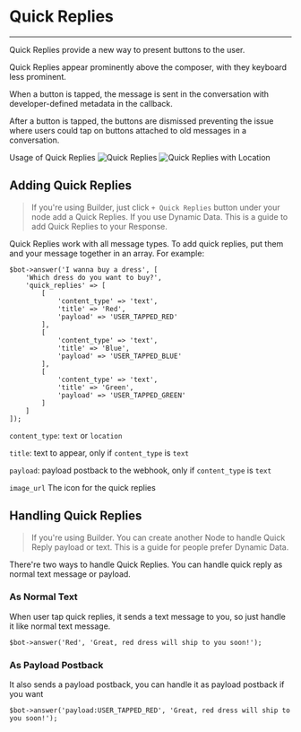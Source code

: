 # Quick Replies
---
Quick Replies provide a new way to present buttons to the user. 

Quick Replies appear prominently above the composer, with they keyboard less prominent. 

When a button is tapped, the message is sent in the conversation with developer-defined metadata in the callback. 

After a button is tapped, the buttons are dismissed preventing the issue where users could tap on buttons attached to old messages in a conversation.

Usage of Quick Replies
![Quick Replies](/images/quick-replies.png)
![Quick Replies with Location](/images/quick-replies-location.png)

## Adding Quick Replies

> If you're using Builder, just click `+ Quick Replies` button under your node add a Quick Replies. If you use Dynamic Data. This is a guide to add Quick Replies to your Response.

Quick Replies work with all message types. To add quick replies, put them and your message together in an array. For example:

```
$bot->answer('I wanna buy a dress', [
	'Which dress do you want to buy?',
	'quick_replies' => [
		[
			'content_type' => 'text',
			'title'	=> 'Red',
			'payload' => 'USER_TAPPED_RED'
		],
		[
			'content_type' => 'text',
			'title'	=> 'Blue',
			'payload' => 'USER_TAPPED_BLUE'
		],
		[
			'content_type' => 'text',
			'title'	=> 'Green',
			'payload' => 'USER_TAPPED_GREEN'
		]
	]
]);
```

`content_type`: `text` or `location`

`title`: text to appear, only if `content_type` is `text`

`payload`: payload postback to the webhook, only if `content_type` is `text`

`image_url` The icon for the quick replies

## Handling Quick Replies
> If you're using Builder. You can create another Node to handle Quick Reply payload or text. This is a guide for people prefer Dynamic Data.

There're two ways to handle Quick Replies. You can handle quick reply as normal text message or payload.

### As Normal Text
When user tap quick replies, it sends a text message to you, so just handle it like normal text message.

```
$bot->answer('Red', 'Great, red dress will ship to you soon!');
```

### As Payload Postback
It also sends a payload postback, you can handle it as payload postback if you want

```
$bot->answer('payload:USER_TAPPED_RED', 'Great, red dress will ship to you soon!');
```